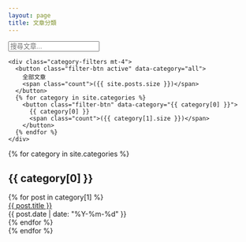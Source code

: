 ```yaml
---
layout: page
title: 文章分類
---
```


<div class="page-container">
  <!-- 分類過濾區塊 -->
  <div class="filter-section mb-6">
    <input type="text" 
           id="searchInput" 
           placeholder="搜尋文章..." 
           class="w-full p-2 border rounded-lg dark:bg-gray-700 dark:border-gray-600 dark:text-gray-100">
    
    <div class="category-filters mt-4">
      <button class="filter-btn active" data-category="all">
        全部文章
        <span class="count">({{ site.posts.size }})</span>
      </button>
      {% for category in site.categories %}
        <button class="filter-btn" data-category="{{ category[0] }}">
          {{ category[0] }}
          <span class="count">({{ category[1].size }})</span>
        </button>
      {% endfor %}
    </div>
  </div>

  <!-- 文章列表區塊 -->
  <div id="posts-container" class="mt-8">
    {% for category in site.categories %}
      <div class="category-section mb-8" data-category="{{ category[0] }}">
        <h2 class="category-title">{{ category[0] }}</h2>
        <div class="posts-list">
          {% for post in category[1] %}
            <div class="post-item" 
                 data-title="{{ post.title }}" 
                 data-category="{{ category[0] }}"
                 data-date="{{ post.date | date: '%Y-%m-%d' }}">
              <a href="{{ post.url | relative_url }}" class="post-title">{{ post.title }}</a>
              <div class="post-meta">
                <span class="post-date">{{ post.date | date: "%Y-%m-%d" }}</span>
              </div>
            </div>
          {% endfor %}
        </div>
      </div>
    {% endfor %}
  </div>
</div>

<script>
document.addEventListener('DOMContentLoaded', () => {
    const searchInput = document.getElementById('searchInput');
    const filterButtons = document.querySelectorAll('.filter-btn');
    const postItems = document.querySelectorAll('.post-item');
    let activeCategory = 'all';

    // 搜尋功能
    searchInput.addEventListener('keyup', () => {
        const searchText = searchInput.value.toLowerCase();
        filterPosts(searchText, activeCategory);
    });

    // 分類過濾
    filterButtons.forEach(button => {
        button.addEventListener('click', () => {
            filterButtons.forEach(btn => btn.classList.remove('active'));
            button.classList.add('active');
            
            activeCategory = button.dataset.category;
            filterPosts(searchInput.value.toLowerCase(), activeCategory);
        });
    });

    function filterPosts(searchText, category) {
        postItems.forEach(item => {
            const title = item.dataset.title.toLowerCase();
            const itemCategory = item.dataset.category;
            const date = item.dataset.date;
            
            const matchesSearch = title.includes(searchText) || 
                                itemCategory.toLowerCase().includes(searchText) || 
                                date.includes(searchText);
            
            const matchesCategory = category === 'all' || category === itemCategory;
            
            item.style.display = matchesSearch && matchesCategory ? '' : 'none';
        });

        document.querySelectorAll('.category-section').forEach(section => {
            const hasVisiblePosts = Array.from(section.querySelectorAll('.post-item'))
                .some(item => item.style.display !== 'none');
            section.style.display = hasVisiblePosts ? '' : 'none';
        });
    }
});
</script>